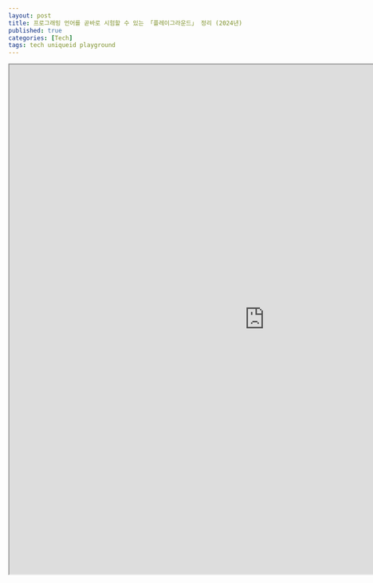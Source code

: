```yaml
---
layout: post
title: 프로그래밍 언어를 곧바로 시험할 수 있는 「플레이그라운드」 정리 (2024년)
published: true
categories: [Tech]
tags: tech uniqueid playground
---
```

<iframe width="1024" height="1024" src="https://docs.google.com/document/d/e/2PACX-1vSDYhUjcBwZSdt7-d7eh3rvZzKCqrj5WhlQulpEqHt4VsDP6ub_Vcf0Xa1SdJLau3VaM-AAh1Rqo50E/pub?embedded=true"></iframe>  
    
